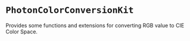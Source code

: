 # ``PhotonColorConversionKit``

Provides some functions and extensions for converting RGB value to CIE Color Space.
